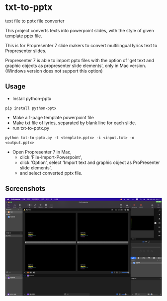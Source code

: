 # txt-to-pptx
text file to pptx file converter

This project converts texts into powerpoint slides, with the style of given template pptx file.

This is for Propresenter 7 slide makers to convert multilingual lyrics text to Propresenter slides.

Propresenter 7 is able to import pptx files with the option of 'get text and graphic objects as propresenter slide elements', only in Mac version. (Windows version does not support this option)


## Usage
- Install python-pptx
```
pip install python-pptx
```
- Make a 1-page template powerpoint file
- Make txt file of lyrics, separated by blank line for each slide.
- run txt-to-pptx.py
```
python txt-to-pptx.py -t <template.pptx> -i <input.txt> -o <output.pptx>
```
- Open Propresenter 7 in Mac,
  - click 'File-Import-Powerpoint',
  - click 'Option', select 'Import text and graphic object as ProPresenter slide elements',
  - and select converted pptx file.

## Screenshots
![ProPresenter 7 screenshot](./propresenter_screenshot.png?raw=true)

